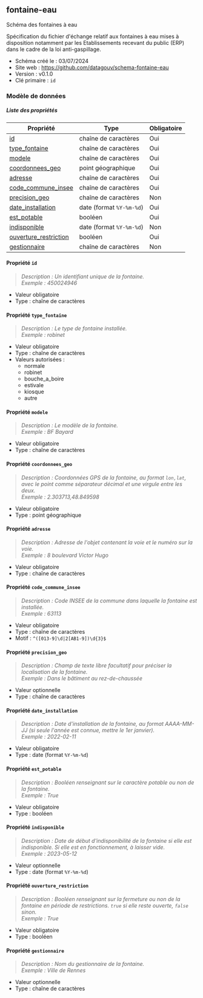 <MenuSchema />

## fontaine-eau

Schéma des fontaines à eau

Spécification du fichier d'échange relatif aux fontaines à eau mises à disposition notamment par les Etablissements recevant du public (ERP) dans le cadre de la loi anti-gaspillage.

- Schéma créé le : 03/07/2024
- Site web : https://github.com/datagouv/schema-fontaine-eau
- Version : v0.1.0
- Clé primaire : `id`

### Modèle de données


##### Liste des propriétés

| Propriété | Type | Obligatoire |
| -- | -- | -- |
| [id](#propriete-id) | chaîne de caractères  | Oui |
| [type_fontaine](#propriete-type-fontaine) | chaîne de caractères  | Oui |
| [modele](#propriete-modele) | chaîne de caractères  | Oui |
| [coordonnees_geo](#propriete-coordonnees-geo) | point géographique  | Oui |
| [adresse](#propriete-adresse) | chaîne de caractères  | Oui |
| [code_commune_insee](#propriete-code-commune-insee) | chaîne de caractères  | Oui |
| [precision_geo](#propriete-precision-geo) | chaîne de caractères  | Non |
| [date_installation](#propriete-date-installation) | date (format `%Y-%m-%d`) | Oui |
| [est_potable](#propriete-est-potable) | booléen  | Oui |
| [indisponible](#propriete-indisponible) | date (format `%Y-%m-%d`) | Non |
| [ouverture_restriction](#propriete-ouverture-restriction) | booléen  | Oui |
| [gestionnaire](#propriete-gestionnaire) | chaîne de caractères  | Non |

#### Propriété `id`

> *Description : Un identifiant unique de la fontaine.*<br/>*Exemple : 450024946*
- Valeur obligatoire
- Type : chaîne de caractères

#### Propriété `type_fontaine`

> *Description : Le type de fontaine installée.*<br/>*Exemple : robinet*
- Valeur obligatoire
- Type : chaîne de caractères
- Valeurs autorisées : 
    - normale
    - robinet
    - bouche_a_boire
    - estivale
    - kiosque
    - autre

#### Propriété `modele`

> *Description : Le modèle de la fontaine.*<br/>*Exemple : BF Bayard*
- Valeur obligatoire
- Type : chaîne de caractères

#### Propriété `coordonnees_geo`

> *Description : Coordonnées GPS de la fontaine, au format `lon,lat`, avec le point comme séparateur décimal et une virgule entre les deux.*<br/>*Exemple : 2.303713,48.849598*
- Valeur obligatoire
- Type : point géographique

#### Propriété `adresse`

> *Description : Adresse de l'objet contenant la voie et le numéro sur la voie.*<br/>*Exemple : 8 boulevard Victor Hugo*
- Valeur obligatoire
- Type : chaîne de caractères

#### Propriété `code_commune_insee`

> *Description : Code INSEE de la commune dans laquelle la fontaine est installée.*<br/>*Exemple : 63113*
- Valeur obligatoire
- Type : chaîne de caractères
- Motif : `^([013-9]\d|2[AB1-9])\d{3}$`

#### Propriété `precision_geo`

> *Description : Champ de texte libre facultatif pour préciser la localisation de la fontaine.*<br/>*Exemple : Dans le bâtiment au rez-de-chaussée*
- Valeur optionnelle
- Type : chaîne de caractères

#### Propriété `date_installation`

> *Description : Date d'installation de la fontaine, au format AAAA-MM-JJ (si seule l'année est connue, mettre le 1er janvier).*<br/>*Exemple : 2022-02-11*
- Valeur obligatoire
- Type : date (format `%Y-%m-%d`)

#### Propriété `est_potable`

> *Description : Booléen renseignant sur le caractère potable ou non de la fontaine.*<br/>*Exemple : True*
- Valeur obligatoire
- Type : booléen

#### Propriété `indisponible`

> *Description : Date de début d'indisponibilité de la fontaine si elle est indisponible. Si elle est en fonctionnement, à laisser vide.*<br/>*Exemple : 2023-05-12*
- Valeur optionnelle
- Type : date (format `%Y-%m-%d`)

#### Propriété `ouverture_restriction`

> *Description : Booléen renseignant sur la fermeture ou non de la fontaine en période de restrictions. `true` si elle reste ouverte, `false` sinon.*<br/>*Exemple : True*
- Valeur obligatoire
- Type : booléen

#### Propriété `gestionnaire`

> *Description : Nom du gestionnaire de la fontaine.*<br/>*Exemple : Ville de Rennes*
- Valeur optionnelle
- Type : chaîne de caractères
